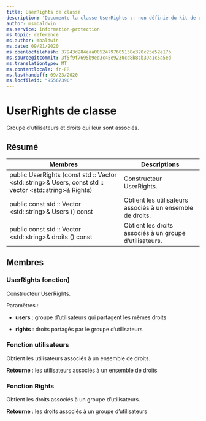 ```yaml
---
title: UserRights de classe
description: 'Documente la classe UserRights :: non définie du kit de développement logiciel (SDK) Microsoft Information Protection (MIP).'
author: msmbaldwin
ms.service: information-protection
ms.topic: reference
ms.author: mbaldwin
ms.date: 09/21/2020
ms.openlocfilehash: 37943d284eaa00524797605158e320c25e52e17b
ms.sourcegitcommit: 3f5f9f7695b9ed3c45e9230cd8b8cb39a1c5a5ed
ms.translationtype: MT
ms.contentlocale: fr-FR
ms.lasthandoff: 09/23/2020
ms.locfileid: "95567390"
---
```

# <a name="class-userrights"></a>UserRights de classe 
Groupe d’utilisateurs et droits qui leur sont associés.
  
## <a name="summary"></a>Résumé
 Membres                        | Descriptions                                
--------------------------------|---------------------------------------------
public UserRights (const std :: Vector \<std::string\>& Users, const std :: vector \<std::string\>& Rights)  |  Constructeur UserRights.
public const std :: Vector \<std::string\>& Users () const  |  Obtient les utilisateurs associés à un ensemble de droits.
public const std :: Vector \<std::string\>& droits () const  |  Obtient les droits associés à un groupe d’utilisateurs.
  
## <a name="members"></a>Membres
  
### <a name="userrights-function"></a>UserRights fonction)
Constructeur UserRights.

Paramètres :  
* **users** : groupe d’utilisateurs qui partagent les mêmes droits 


* **rights** : droits partagés par le groupe d’utilisateurs


  
### <a name="users-function"></a>Fonction utilisateurs
Obtient les utilisateurs associés à un ensemble de droits.

  
**Retourne** : les utilisateurs associés à un ensemble de droits
  
### <a name="rights-function"></a>Fonction Rights
Obtient les droits associés à un groupe d’utilisateurs.

  
**Retourne** : les droits associés à un groupe d’utilisateurs